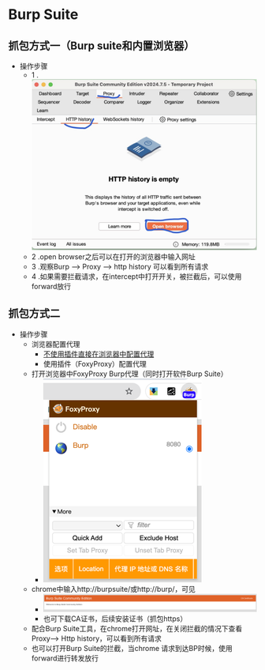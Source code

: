 # Burp Suite

## 抓包方式一（Burp suite和内置浏览器）
+ 操作步骤
  + 1 .![BurpSuite方式一](image/BurpSuite方式一.jpg)
  + 2 .open browser之后可以在打开的浏览器中输入网址
  + 3 .观察Burp --> Proxy --> http history 可以看到所有请求
  + 4 .如果需要拦截请求，在intercept中打开开关，被拦截后，可以使用forward放行

## 抓包方式二
+ 操作步骤
  + 浏览器配置代理
    + [不使用插件直接在浏览器中配置代理](https://portswigger.net/burp/documentation/desktop/external-browser-config/browser-config-chrome-macos)
    + 使用插件（FoxyProxy）配置代理
  + 打开浏览器中FoxyProxy Burp代理（同时打开软件Burp Suite）
    + ![打开Burp代理](image/open_burp.png)
  + chrome中输入http://burpsuite/或http://burp/，可见
    + ![欢迎页](image/burp_welcom_page.png)
    + 也可下载CA证书，后续安装证书（抓包https）
  + 配合Burp Suite工具，在chrome打开网址，在关闭拦截的情况下查看Proxy--> Http history，可以看到所有请求
  + 也可以打开Burp Suite的拦截，当chrome 请求到达BP时候，使用forward进行转发放行



